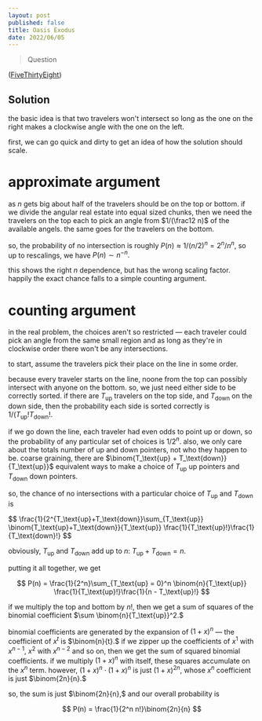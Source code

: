 ```yaml
---
layout: post
published: false
title: Oasis Exodus
date: 2022/06/05
---
```


>Question

<!--more-->

([FiveThirtyEight](URL))

## Solution

the basic idea is that two travelers won't intersect so long as the one on the right makes a clockwise angle with the one on the left.

first, we can go quick and dirty to get an idea of how the solution should scale. 

# approximate argument

as $n$ gets big about half of the travelers should be on the top or bottom. if we divide the angular real estate into equal sized chunks, then we need the travelers on the top each to pick an angle from $1/(\frac12 n)$ of the available angels. the same goes for the travelers on the bottom.

so, the probability of no intersection is roughly $P(n) \approx 1/(n/2)^n =  2^n/n^n,$ so up to rescalings, we have $P(n) \sim n^{-n}.$

this shows the right $n$ dependence, but has the wrong scaling factor. happily the exact chance falls to a simple counting argument.

# counting argument

in the real problem, the choices aren't so restricted — each traveler could pick an angle from the same small region and as long as they're in clockwise order there won't be any intersections. 

to start, assume the travelers pick their place on the line in some order.

because every traveler starts on the line, noone from the top can possibly intersect with anyone on the bottom. so, we just need either side to be correctly sorted. if there are $T_\text{up}$ travelers on the top side, and $T_\text{down}$ on the down side, then the probability each side is sorted correctly is $1/(T_\text{up}!T_\text{down}!.$ 

if we go down the line, each traveler had even odds to point up or down, so the probability of any particular set of choices is $1/2^n.$ also, we only care about the totals number of up and down pointers, not who they happen to be. coarse graining, there are $\binom{T_\text{up} + T_\text{down}}{T_\text{up}}$ equivalent ways to make a choice of $T_\text{up}$ up pointers and $T_\text{down}$ down pointers.

so, the chance of no intersections with a particular choice of $T_\text{up}$ and $T_\text{down}$ is

$$
  \frac{1}{2^{T_\text{up}+T_\text{down}}\sum_{T_\text{up}} \binom{T_\text{up}+T_\text{down}}{T_\text{up}} \frac{1}{T_\text{up}!}\frac{1}{T_\text{down}!}
$$

obviously, $T_\text{up}$ and $T_\text{down}$ add up to $n$: $T_\text{up} + T_\text{down} = n.$

putting it all together, we get 

$$
  P(n) = \frac{1}{2^n}\sum_{T_\text{up} = 0}^n \binom{n}{T_\text{up}} \frac{1}{T_\text{up}!}\frac{1}{n - T_\text{up}!}
$$

if we multiply the top and bottom by $n!,$ then we get a sum of squares of the binomial coefficient $\sum \binom{n}{T_\text{up}}^2.$

binomial coefficients are generated by the expansion of $(1+x)^n$ — the coefficient of $x^t$ is $\binom{n}{t}.$ if we zipper up the coefficients of $x^1$ with $x^{n-1},$ $x^2$ with $x^{n-2}$ and so on, then we get the sum of squared binomial coefficients. if we multiply $(1+x)^n$ with itself, these squares accumulate on the $x^n$ term. however, $(1+x)^n\cdot(1+x)^n$ is just $(1+x)^{2n},$ whose $x^n$ coefficient is just $\binom{2n}{n}.$ 

so, the sum is just $\binom{2n}{n},$ and our overall probability is 

$$
  P(n) = \frac{1}{2^n n!}\binom{2n}{n}
$$
<br>
